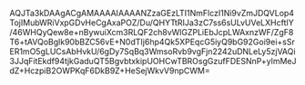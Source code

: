 AQJTa3kDAAgACgAMAAAAIAAAANZzaGEzLTI1NmFlczI1Ni9vZmJDQVLop4TojIMubWRiVxpGDvHeCgAxaPOZ/Du/QHYTtRIJa3zC7ss6sULvUVeLXHcftIY/46WHQyQew8e+nBywuiXcm3RLQF2ch8vWlGZPLiEbJcpLWAxnzWF/ZgF8T6+tAVQoBglk90bBZC56vE+N0dTIj6hp4Qk5XPEqcG5iyQ9bG92Goi9ei+sSrER1mO5gLUCsAbHvkU/6gDy7SqBq3WmsoRvb9vgFjn2242uDNLeLy5zjVAQi3JJqFitEkdf94tjkGaduQT5BgvbtxkipUOHCwTBROsgGzufFDESNnP+ylmMeJdZ+HczpiB2OWPKqF6DkB9Z+HeSejWkvV9npCWM=